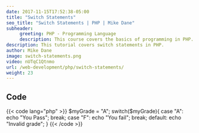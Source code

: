 ```yaml
---
date: 2017-11-15T17:52:38-05:00
title: "Switch Statements"
seo_title: "Switch Statements | PHP | Mike Dane"
subheader:
     greeting: PHP - Programming Language
     description: This course covers the basics of programming in PHP. Work your way through the videos and we'll teach you everything you need to know to start your programming journey!
description: This tutorial covers switch statements in PHP.
author: Mike Dane
image: switch-statements.png
video: nUTqC1Qtnmo
url: /web-development/php/switch-statements/
weight: 23
---
```


## Code

{{< code lang="php" >}}
$myGrade = "A";
switch($myGrade){
     case "A":
          echo "You Pass";
          break;
     case "F":
          echo "You fail";
          break;
     default:
          echo "Invalid grade";
}
{{< /code >}}